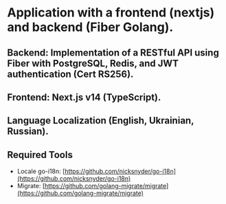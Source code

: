 # Application with a frontend (nextjs) and backend (Fiber Golang).
## Backend: Implementation of a RESTful API using Fiber with PostgreSQL, Redis, and JWT authentication (Cert RS256).
## Frontend: Next.js v14 (TypeScript).
## Language Localization (English, Ukrainian, Russian).

## Required Tools

- Locale go-i18n: [https://github.com/nicksnyder/go-i18n](https://github.com/nicksnyder/go-i18n)
- Migrate: [https://github.com/golang-migrate/migrate](https://github.com/golang-migrate/migrate)

